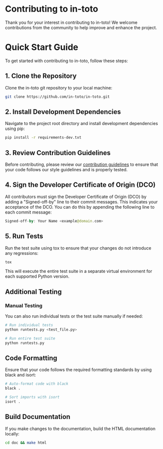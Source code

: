 # Contributing to in-toto
Thank you for your interest in contributing to in-toto! We welcome contributions from the community to help improve and enhance the project.

# Quick Start Guide
To get started with contributing to in-toto, follow these steps:

## 1. Clone the Repository
Clone the in-toto git repository to your local machine:

```sh
git clone https://github.com/in-toto/in-toto.git
```

## 2. Install Development Dependencies
Navigate to the project root directory and install development dependencies using pip:

```sh
pip install -r requirements-dev.txt
```

## 3. Review Contribution Guidelines
Before contributing, please review our [contribution guidelines](https://github.com/in-toto/community/blob/main/CONTRIBUTING.md) to ensure that your code follows our style guidelines and is properly tested.

## 4. Sign the Developer Certificate of Origin (DCO)
All contributors must sign the Developer Certificate of Origin (DCO) by adding a "Signed-off-by" line to their commit messages. This indicates your acceptance of the DCO. You can do this by appending the following line to each commit message:

```kotlin
Signed-off-by: Your Name <example@domain.com>
```

## 5. Run Tests
Run the test suite using tox to ensure that your changes do not introduce any regressions:

```sh
tox 
```

This will execute the entire test suite in a separate virtual environment for each supported Python version.

## Additional Testing
### Manual Testing
You can also run individual tests or the test suite manually if needed:

```sh
# Run individual tests
python runtests.py <test_file.py>

# Run entire test suite
python runtests.py
```

## Code Formatting
Ensure that your code follows the required formatting standards by using black and isort:

```sh
# Auto-format code with black
black .

# Sort imports with isort
isort .
```

## Build Documentation
If you make changes to the documentation, build the HTML documentation locally:

```sh
cd doc && make html
```